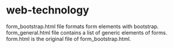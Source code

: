 # web-technology
form_bootstrap.html file formats form elements with bootstrap. 
form_general.html file contains a list of generic elements of forms.
form.html is the original file of form_bootstrap.html.
